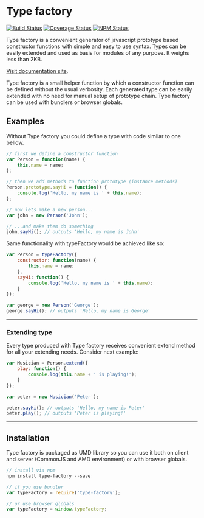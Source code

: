 # Type factory

[![Build Status](https://travis-ci.org/dbrekalo/type-factory.svg?branch=master)](https://travis-ci.org/dbrekalo/type-factory)
[![Coverage Status](https://coveralls.io/repos/github/dbrekalo/type-factory/badge.svg?branch=master)](https://coveralls.io/github/dbrekalo/type-factory?branch=master)
[![NPM Status](https://img.shields.io/npm/v/type-factory.svg)](https://www.npmjs.com/package/type-factory)

Type factory is a convenient generator of javascript prototype based constructor functions with simple and easy to use syntax.
Types can be easily extended and used as basis for modules of any purpose.
It weighs less than 2KB.

[Visit documentation site](http://dbrekalo.github.io/type-factory/).

Type factory is a small helper function by which a constructor function can be defined without the usual verbosity.
Each generated type can be easily extended with no need for manual setup of prototype chain.
Type factory can be used with bundlers or browser globals.

## Examples

Without Type factory you could define a type with code similar to one bellow.

```js
// first we define a constructor function
var Person = function(name) {
    this.name = name;
};

// then we add methods to function prototype (instance methods)
Person.prototype.sayHi = function() {
    console.log('Hello, my name is ' + this.name);
};

// now lets make a new person...
var john = new Person('John');

// ...and make them do something
john.sayHi(); // outputs 'Hello, my name is John'
```

Same functionality with typeFactory would be achieved like so:
```js
var Person = typeFactory({
    constructor: function(name) {
        this.name = name;
    },
    sayHi: function() {
        console.log('Hello, my name is ' + this.name);
    }
});

var george = new Person('George');
george.sayHi(); // outputs 'Hello, my name is George'
```

---

### Extending type

Every type produced with Type factory receives convenient extend method for all your extending needs. Consider next example:

```js
var Musician = Person.extend({
    play: function() {
        console.log(this.name + ' is playing!');
    }
});

var peter = new Musician('Peter');

peter.sayHi(); // outputs 'Hello, my name is Peter'
peter.play(); // outputs 'Peter is playing!'
```
---

## Installation

Type factory is packaged as UMD library so you can use it both on client and server (CommonJS and AMD environment) or with browser globals.

```js
// install via npm
npm install type-factory --save

// if you use bundler
var typeFactory = require('type-factory');

// or use browser globals
var typeFactory = window.typeFactory;
```